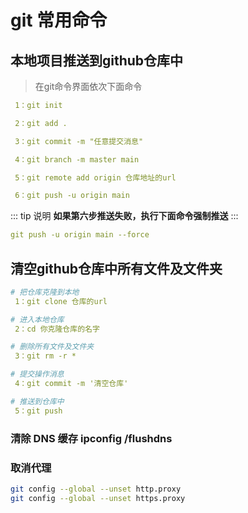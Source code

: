 
# **git** 常用命令
## 本地项目推送到github仓库中
> 在git命令界面依次下面命令

```yml
 1：git init

 2：git add .

 3：git commit -m "任意提交消息"

 4：git branch -m master main

 5：git remote add origin 仓库地址的url

 6：git push -u origin main
```
::: tip 说明
**如果第六步推送失败，执行下面命令强制推送**
:::
```yml
git push -u origin main --force
```
## 清空github仓库中所有文件及文件夹
```yml
# 把仓库克隆到本地
 1：git clone 仓库的url

# 进入本地仓库
 2：cd 你克隆仓库的名字

# 删除所有文件及文件夹
 3：git rm -r *        

# 提交操作消息
 4：git commit -m '清空仓库'

# 推送到仓库中
 5：git push
```
### 清除 DNS 缓存 ipconfig /flushdns

### 取消代理
```bash
git config --global --unset http.proxy 
git config --global --unset https.proxy
```
  